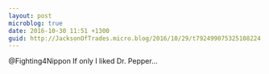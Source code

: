 ```yaml
---
layout: post
microblog: true
date: 2016-10-30 11:51 +1300
guid: http://JacksonOfTrades.micro.blog/2016/10/29/t792499075325108224.html
---
```

@Fighting4Nippon If only I liked Dr. Pepper...

